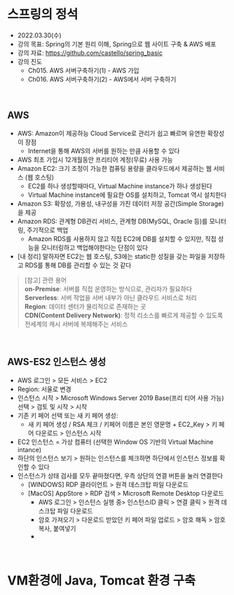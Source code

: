 # 스프링의 정석
- 2022.03.30(수)
- 강의 목표: Spring의 기본 원리 이해, Spring으로 웹 사이트 구축 & AWS 배포
- 강의 자료: https://github.com/castello/spring_basic
- 강의 진도 
    - Ch015. AWS 서버구축하기(1) - AWS 가입
    - Ch016. AWS 서버구축하기(2) - AWS에서 서버 구축하기

<br>

## AWS
- AWS: Amazon이 제공하능 Cloud Service로 관리가 쉽고 빠르며 유연한 확장성이 장점
    - Internet을 통해 AWS의 서버를 원하는 만큼 사용할 수 있다 
- AWS 최초 가입시 12개월동안 프리티어 계정(무료) 사용 가능
- Amazon EC2: 크기 조정이 가능한 컴퓨팅 용량을 클라우드에서 제공하는 웹 서비스 (웹 호스팅)
    - EC2를 하나 생성할때마다, Virtual Machine instance가 하나 생성된다
    - Virtual Machine instance에 필요한 OS를 설치하고, Tomcat 역시 설치한다
- Amazon S3: 확장성, 가용성, 내구성을 가진 데이터 저장 공간(Simple Storage)을 제공
- Amazon RDS: 관계형 DB관리 서비스, 관계형 DB(MySQL, Oracle 등)를 모니터링, 주기적으로 백업
    - Amazon RDS를 사용하지 않고 직접 EC2에 DB를 설치할 수 있지만, 직접 성능을 모니터링하고 백업해야한다는 단점이 있다 
- [내 정리] 말하자면 EC2는 웹 호스팅, S3에는 static한 성질을 갖는 파일을 저장하고 RDS를 통해 DB를 관리할 수 있는 것 같다

> [참고] 관련 용어 <br>
> **on-Premise**: 서버를 직접 운영하는 방식으로, 관리자가 필요하다  <br>
> **Serverless**: 서버 작업을 서버 내부가 아닌 클라우드 서비스로 처리  <br>
> **Region**: 데이터 센터가 물리적으로 존재하는 곳  <br>
> **CDN(Content Delivery Network)**: 정적 리소스를 빠르게 제공할 수 있도록 전세계의 캐시 서버에 복제해주는 서비스 

<br>

## AWS-ES2 인스턴스 생성
- AWS 로그인 > 모든 서비스 > EC2
- Region: 서울로 변경 
- 인스턴스 시작 > Microsoft Windows Server 2019 Base(프리 티어 사용 가능) 선택 > 검토 및 시작 > 시작
- 기존 키 페어 선택 또는 새 키 페어 생성: 
    - 새 키 페어 생성 / RSA 체크 / 키페어 이름은 본인 영문명 + EC2_Key > 키 페어 다운로드 > 인스턴스 시작 
- EC2 인스턴스 = 가상 컴퓨터 (선택한 Window OS 기반의 Virtual Machine intance)
- 하단의 인스턴스 보기 > 원하는 인스턴스를 체크하면 하단에서 인스턴스 정보를 확인할 수 있다
- 인스턴스가 상태 검사를 모두 끝마쳤다면, 우측 상단의 연결 버튼을 눌러 연결한다
    - [WINDOWS] RDP 클라이언트 > 원격 데스크탑 파일 다운로드
    - [MacOS]   AppStore > RDP 검색 > Microsoft Remote Desktop 다운로드
        - AWS 로그인 > 인스턴스 실행 중> 인스턴스ID 클릭 > 연결 클릭 > 원격 데스크탑 파일 다운로드
        - 암호 가져오기 > 다운로드 받았던 키 페어 파일 업로드 > 암호 해독 > 암호 복사, 붙여넣기
        - 

<br>

# VM환경에 Java, Tomcat 환경 구축
